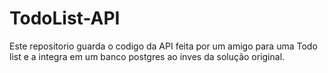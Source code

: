 # TodoList-API

Este repositorio guarda o codigo da API feita por um amigo para uma Todo list e a integra em um banco postgres ao inves da solução original.
